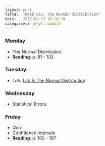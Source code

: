 ```yaml
---
layout: post
title:  "Week Six: The Normal Distribution"
date:   2017-02-27 10:10:30
categories: jekyll update
---
```


### Monday
- The Normal Distribution
- **Reading**: p. 81 - 102

### Tuesday
- *Lab*: <a href = "{{ site.baseurl }}/assets/week-06/normal_distribution.html" target = "_blank">Lab 5: The Normal Distribution</a>

### Wednesday
- Statistical Errors

### Friday
- Quiz
- Confidence Intervals
- **Reading**: p. 102 - 107